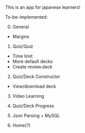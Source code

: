 This is an app for japanese learners!

To-be-implemented:

0. General
- Margins

1. Quiz/Quiz
- Time limit
- More default decks
- Create review.deck

2. Quiz/Deck Constructor
- View/download deck

3. Video Learning

4. Quiz/Deck Progress

5. Json Parsing + MySQL

6. Home(?)
